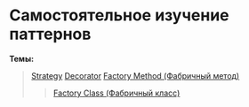 # Самостоятельное изучение паттернов
**Темы:**
>[Strategy](https://github.com/AbdulatipA/My_patterns/tree/master/src/main/java/org/example/my_patterns/strategy)
>[Decorator](https://github.com/AbdulatipA/My_patterns/tree/master/src/main/java/org/example/my_patterns/decorator)
>[Factory Method (Фабричный метод)](https://github.com/AbdulatipA/My_patterns/tree/master/src/main/java/org/example/my_patterns/factoryMethod)
>>[Factory Class (Фабричный класс)](https://github.com/AbdulatipA/My_patterns/tree/master/src/main/java/org/example/my_patterns/factoryClass)


